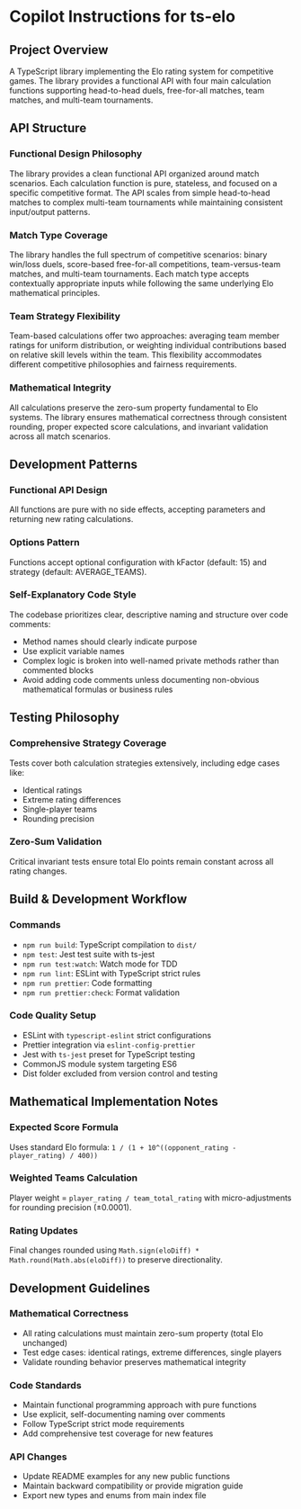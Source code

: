 # Copilot Instructions for ts-elo

## Project Overview

A TypeScript library implementing the Elo rating system for competitive games. The library provides a functional API with four main calculation functions supporting head-to-head duels, free-for-all matches, team matches, and multi-team tournaments.

## API Structure

### Functional Design Philosophy

The library provides a clean functional API organized around match scenarios. Each calculation function is pure, stateless, and focused on a specific competitive format. The API scales from simple head-to-head matches to complex multi-team tournaments while maintaining consistent input/output patterns.

### Match Type Coverage

The library handles the full spectrum of competitive scenarios: binary win/loss duels, score-based free-for-all competitions, team-versus-team matches, and multi-team tournaments. Each match type accepts contextually appropriate inputs while following the same underlying Elo mathematical principles.

### Team Strategy Flexibility

Team-based calculations offer two approaches: averaging team member ratings for uniform distribution, or weighting individual contributions based on relative skill levels within the team. This flexibility accommodates different competitive philosophies and fairness requirements.

### Mathematical Integrity

All calculations preserve the zero-sum property fundamental to Elo systems. The library ensures mathematical correctness through consistent rounding, proper expected score calculations, and invariant validation across all match scenarios.

## Development Patterns

### Functional API Design

All functions are pure with no side effects, accepting parameters and returning new rating calculations.

### Options Pattern

Functions accept optional configuration with kFactor (default: 15) and strategy (default: AVERAGE_TEAMS).

### Self-Explanatory Code Style

The codebase prioritizes clear, descriptive naming and structure over code comments:

- Method names should clearly indicate purpose
- Use explicit variable names
- Complex logic is broken into well-named private methods rather than commented blocks
- Avoid adding code comments unless documenting non-obvious mathematical formulas or business rules

## Testing Philosophy

### Comprehensive Strategy Coverage

Tests cover both calculation strategies extensively, including edge cases like:

- Identical ratings
- Extreme rating differences
- Single-player teams
- Rounding precision

### Zero-Sum Validation

Critical invariant tests ensure total Elo points remain constant across all rating changes.

## Build & Development Workflow

### Commands

- `npm run build`: TypeScript compilation to `dist/`
- `npm test`: Jest test suite with ts-jest
- `npm run test:watch`: Watch mode for TDD
- `npm run lint`: ESLint with TypeScript strict rules
- `npm run prettier`: Code formatting
- `npm run prettier:check`: Format validation

### Code Quality Setup

- ESLint with `typescript-eslint` strict configurations
- Prettier integration via `eslint-config-prettier`
- Jest with `ts-jest` preset for TypeScript testing
- CommonJS module system targeting ES6
- Dist folder excluded from version control and testing

## Mathematical Implementation Notes

### Expected Score Formula

Uses standard Elo formula: `1 / (1 + 10^((opponent_rating - player_rating) / 400))`

### Weighted Teams Calculation

Player weight = `player_rating / team_total_rating` with micro-adjustments for rounding precision (±0.0001).

### Rating Updates

Final changes rounded using `Math.sign(eloDiff) * Math.round(Math.abs(eloDiff))` to preserve directionality.

## Development Guidelines

### Mathematical Correctness

- All rating calculations must maintain zero-sum property (total Elo unchanged)
- Test edge cases: identical ratings, extreme differences, single players
- Validate rounding behavior preserves mathematical integrity

### Code Standards

- Maintain functional programming approach with pure functions
- Use explicit, self-documenting naming over comments
- Follow TypeScript strict mode requirements
- Add comprehensive test coverage for new features

### API Changes

- Update README examples for any new public functions
- Maintain backward compatibility or provide migration guide
- Export new types and enums from main index file
